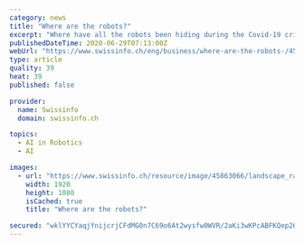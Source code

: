 ```yaml
---
category: news
title: "Where are the robots?"
excerpt: "Where have all the robots been hiding during the Covid-19 crisis? For about a decade, we have heard rumors that a new generation of automated technologies have learned to do our jobs. If these tech prophecies were true,"
publishedDateTime: 2020-06-29T07:13:00Z
webUrl: "https://www.swissinfo.ch/eng/business/where-are-the-robots-/45863068"
type: article
quality: 39
heat: 39
published: false

provider:
  name: Swissinfo
  domain: swissinfo.ch

topics:
  - AI in Robotics
  - AI

images:
  - url: "https://www.swissinfo.ch/resource/image/45863066/landscape_ratio16x9/1920/1080/ebd567b0fb1504fdc22c53abc27ff49d/GK/op_jesse_ramirez.png"
    width: 1920
    height: 1080
    isCached: true
    title: "Where are the robots?"

secured: "wklYYCYaqjYnijcrjCFdMG0n7C69o6At2wysfw0WVR/2aKi3wKPcABFKQep26O1/O2zjQP8spjckPerI87QkP+WSgEDG5Bi+EW1f46+i4TEdfFuLcZ68iqx6VhXuU0/kBAGKGdlwQm7IWTqjmT1bhXLQdD3DVxtIE3SnvllyD9V9uouBCsOA3of7dlJnX0Qdsg/O56ZyOw3GqKcCRXjf7gYEknbLkdo9cIjydNKbq/6mG2bjkQFHiwBMfru5RnYfiP7TXFoEcPbkSghxXM879VXZAnRa4ZWTf5VqxyCGl2ZA8V6cl47ma2Aui2dqaiG23i1mtTUPuV3jUz47SwSxlw==;MfGqwB34KOISjJAswJyw8A=="
---
```


